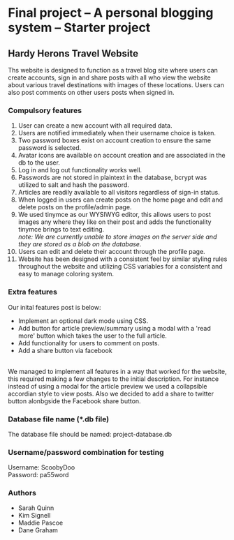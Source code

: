 Final project &ndash; A personal blogging system &ndash; Starter project
==========

## Hardy Herons Travel Website

Ths website is designed to function as a travel blog site where users can create accounts, sign in and share posts with all who view the website about various travel destinations with 
images of these locations. Users can also post comments on other users posts when signed in.

### Compulsory features

1. User can create a new account with all required data.
2. Users are notified immediately when their username choice is taken.
3. Two password boxes exist on account creation to ensure the same password is selected.
4. Avatar icons are available on account creation and are associated in the db to the user.
5. Log in and log out functionality works well.
6. Passwords are not stored in plaintext in the database, bcrypt was utilized to salt and hash the password.
7. Articles are readily available to all visitors regardless of sign-in status.
8. When logged in users can create posts on the home page and edit and delete posts on the profile/admin page.
9. We used tinymce as our WYSIWYG editor, this allows users to post images any where they like on their post and adds the functionality tinymce brings to text editing.<br/> *note: We are currently unable to store images on the server side and they are stored as a blob on the database.*
10. Users can edit and delete their account through the profile page.
11. Website has been designed with a consistent feel by similar styling rules throughout the website and utilizing CSS variables for a consistent and easy to manage coloring system.

### Extra features
Our inital features post is below:
* Implement an optional dark mode using CSS.
* Add button for article preview/summary using a modal with a 'read more' button which takes the user to the full article.
* Add functionality for users to comment on posts.
* Add a share button via facebook<br/>
<br/>
We managed to implement all features in a way that worked for the website, this required making a few changes to the initial description. For instance instead of using a modal for the article preview we used a collapsible accordian style to view posts. Also we decided to add a share to twitter button alonbgside the Facebook share button.

### Database file name (*.db file)
The database file should be named: project-database.db

### Username/password combination for testing
Username: ScoobyDoo<br/>
Password: pa55word

### Authors
- Sarah Quinn
- Kim Signell
- Maddie Pascoe
- Dane Graham

